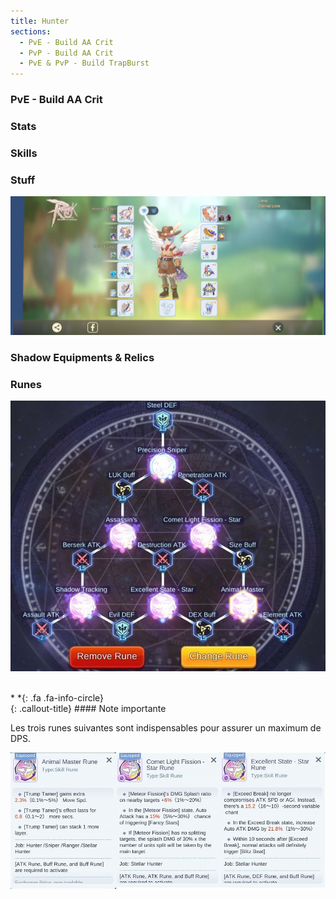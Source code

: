 ```yaml
---
title: Hunter
sections:
  - PvE - Build AA Crit
  - PvP - Build AA Crit
  - PvE & PvP - Build TrapBurst
---
```


### PvE - Build AA Crit 

### Stats

### Skills

### Stuff

<img src="../../assets/images/jobs/hunter/PvE_AA_Crit/Hunter_PvE_AA_Crit_Build.png" style="max-width: 100%; height: auto;" alt="Stuff AA Crit" />

### Shadow Equipments & Relics

### Runes

<img src="../../assets/images/jobs/hunter/PvE_AA_Crit/runes_0.png" style="max-width: 100%; height: auto;" alt="Runes AA Crit" /><br><br>

<div class="callout-block callout-info"><div class="icon-holder">*&nbsp;*{: .fa .fa-info-circle}
</div><div class="content">
{: .callout-title}
#### Note importante

Les trois runes suivantes sont indispensables pour assurer un maximum de DPS.

</div></div>

<img src="../../assets/images/jobs/hunter/PvE_AA_Crit/runes_1.png" style="max-width: 100%; height: auto;" alt="Stuff AA Crit" />
